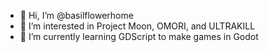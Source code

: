- 👋 Hi, I’m @basilflowerhome
- 👀 I’m interested in Project Moon, OMORI, and ULTRAKILL
- 🌱 I’m currently learning GDScript to make games in Godot

<!---
basilflowerhome/basilflowerhome is a ✨ special ✨ repository because its `README.md` (this file) appears on your GitHub profile.
You can click the Preview link to take a look at your changes.
--->
